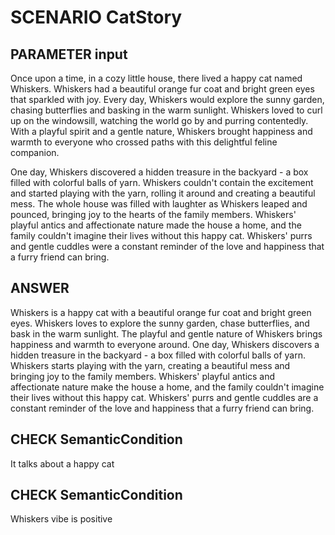 # SCENARIO CatStory

## PARAMETER input

Once upon a time, in a cozy little house, there lived a happy cat named Whiskers. Whiskers had a beautiful orange fur coat and bright green eyes that sparkled with joy. Every day, Whiskers would explore the sunny garden, chasing butterflies and basking in the warm sunlight. Whiskers loved to curl up on the windowsill, watching the world go by and purring contentedly. With a playful spirit and a gentle nature, Whiskers brought happiness and warmth to everyone who crossed paths with this delightful feline companion.

One day, Whiskers discovered a hidden treasure in the backyard - a box filled with colorful balls of yarn. Whiskers couldn't contain the excitement and started playing with the yarn, rolling it around and creating a beautiful mess. The whole house was filled with laughter as Whiskers leaped and pounced, bringing joy to the hearts of the family members. Whiskers' playful antics and affectionate nature made the house a home, and the family couldn't imagine their lives without this happy cat. Whiskers' purrs and gentle cuddles were a constant reminder of the love and happiness that a furry friend can bring.
## ANSWER
Whiskers is a happy cat with a beautiful orange fur coat and bright green eyes. Whiskers loves to explore the sunny garden, chase butterflies, and bask in the warm sunlight. The playful and gentle nature of Whiskers brings happiness and warmth to everyone around. One day, Whiskers discovers a hidden treasure in the backyard - a box filled with colorful balls of yarn. Whiskers starts playing with the yarn, creating a beautiful mess and bringing joy to the family members. Whiskers' playful antics and affectionate nature make the house a home, and the family couldn't imagine their lives without this happy cat. Whiskers' purrs and gentle cuddles are a constant reminder of the love and happiness that a furry friend can bring.

## CHECK SemanticCondition
It talks about a happy cat

## CHECK SemanticCondition
Whiskers vibe is positive